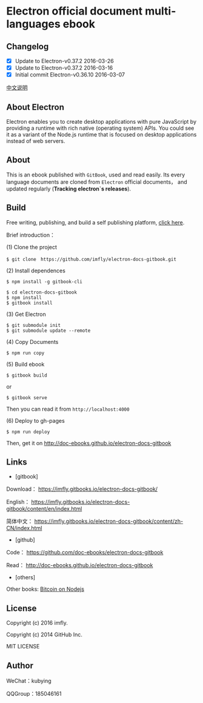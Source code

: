 # Electron official document multi-languages ebook


## Changelog

- [x] Update to Electron-v0.37.2 2016-03-26
- [x] Update to Electron-v0.37.2 2016-03-16
- [x] Initial commit Electron-v0.36.10 2016-03-07

[中文说明](./README_zh-CN.md)

## About Electron

Electron enables you to create desktop applications with pure JavaScript by providing a runtime with rich native (operating system) APIs. You could see it as a variant of the Node.js runtime that is focused on desktop applications instead of web servers.

## About

This is an ebook published with `GitBook`, used and read easily. Its every language documents are cloned from `Electron` official documents， and updated regularly (**Tracking electron`s releases**).

## Build

Free writing, publishing, and build a self publishing platform, [click here][self-publishing].

Brief introduction：

(1) Clone the project

```
$ git clone　https://github.com/imfly/electron-docs-gitbook.git
```

(2) Install dependences

```
$ npm install -g gitbook-cli

$ cd electron-docs-gitbook
$ npm install
$ gitbook install
```

(3) Get Electron

```
$ git submodule init
$ git submodule update --remote
```

(4) Copy Documents

```
$ npm run copy
```

(5) Build ebook

```
$ gitbook build
```

or

```
$ gitbook serve
```

Then you can read it from `http://localhost:4000`

(6) Deploy to gh-pages

```
$ npm run deploy
```

Then, get it on http://doc-ebooks.github.io/electron-docs-gitbook

## Links

* [gitbook]

Download： https://imfly.gitbooks.io/electron-docs-gitbook/

English： https://imfly.gitbooks.io/electron-docs-gitbook/content/en/index.html

简体中文： https://imfly.gitbooks.io/electron-docs-gitbook/content/zh-CN/index.html

* [github]

Code： https://github.com/doc-ebooks/electron-docs-gitbook

Read： http://doc-ebooks.github.io/electron-docs-gitbook

* [others]

Other books: [Bitcoin on Nodejs](https://github.com/doc-ebooks/bitcoin-on-nodejs)

## License

Copyright (c) 2016 imfly.

Copyright (c) 2014 GitHub Inc.

MIT LICENSE

## Author

WeChat：kubying

QQGroup：185046161

[self-publishing]: https://github.com/imfly/how-to-create-self-publishing-platform
